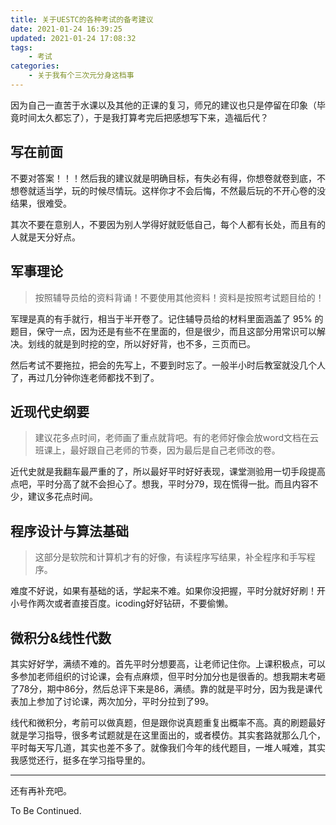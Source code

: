 ```yaml
---
title: 关于UESTC的各种考试的备考建议
date: 2021-01-24 16:39:25
updated: 2021-01-24 17:08:32
tags:
	- 考试
categories:
	- 关于我有个三次元分身这档事
---
```

因为自己一直苦于水课以及其他的正课的复习，师兄的建议也只是停留在印象（毕竟时间太久都忘了），于是我打算考完后把感想写下来，造福后代？
<!-- more -->

## 写在前面

不要对答案！！！然后我的建议就是明确目标，有失必有得，你想卷就卷到底，不想卷就适当学，玩的时候尽情玩。这样你才不会后悔，不然最后玩的不开心卷的没结果，很难受。

其次不要在意别人，不要因为别人学得好就贬低自己，每个人都有长处，而且有的人就是天分好点。

## 军事理论

> 按照辅导员给的资料背诵！不要使用其他资料！资料是按照考试题目给的！

军理是真的有手就行，相当于半开卷了。记住辅导员给的材料里面涵盖了 95% 的题目，保守一点，因为还是有些不在里面的，但是很少，而且这部分用常识可以解决。划线的就是到时挖的空，所以好好背，也不多，三页而已。

然后考试不要拖拉，把会的先写上，不要到时忘了。一般半小时后教室就没几个人了，再过几分钟你连老师都找不到了。

## 近现代史纲要

> 建议花多点时间，老师画了重点就背吧。有的老师好像会放word文档在云班课上，最好跟自己老师的节奏，因为最后是自己老师改的卷。

近代史就是我翻车最严重的了，所以最好平时好好表现，课堂测验用一切手段提高点吧，平时分高了就不会担心了。想我，平时分79，现在慌得一批。而且内容不少，建议多花点时间。

## 程序设计与算法基础

> 这部分是软院和计算机才有的好像，有读程序写结果，补全程序和手写程序。

难度不好说，如果有基础的话，学起来不难。如果你没把握，平时分就好好刷！开小号作两次或者直接百度。icoding好好钻研，不要偷懒。

## 微积分&线性代数

其实好好学，满绩不难的。首先平时分想要高，让老师记住你。上课积极点，可以多参加老师组织的讨论课，会有点麻烦，但平时分加分也是很香的。想我期末考砸了78分，期中86分，然后总评下来是86，满绩。靠的就是平时分，因为我是课代表加上参加了讨论课，两次加分，平时分拉到了99。

线代和微积分，考前可以做真题，但是跟你说真题重复出概率不高。真的刷题最好就是学习指导，很多考试题就是在这里面出的，或者模仿。其实套路就那么几个，平时每天写几道，其实也差不多了。就像我们今年的线代题目，一堆人喊难，其实我感觉还行，挺多在学习指导里的。

---

还有再补充吧。

To Be Continued.

<!-- Q.E.D. -->
